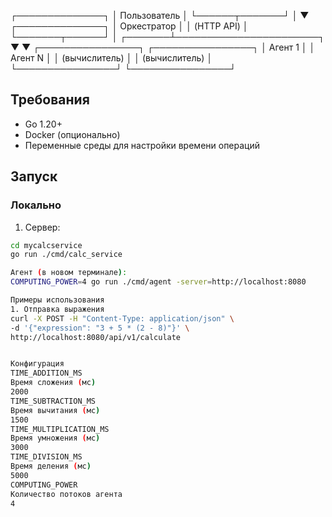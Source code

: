 ┌──────────────┐
│ Пользователь │
└──────┬───────┘
       │
       ▼
┌──────────────┐
│ Оркестратор  │
│ (HTTP API)   │
└───────┬──────┘
        │
┌───────┴───────────────────────┐
▼                               ▼
┌────────────────┐ ┌────────────────┐
│ Агент 1        │ │ Агент N        │
│ (вычислитель)  │ │ (вычислитель)  │
└────────────────┘ └────────────────┘

## Требования
- Go 1.20+
- Docker (опционально)
- Переменные среды для настройки времени операций

## Запуск

### Локально
1. Сервер:
```bash
cd mycalcservice
go run ./cmd/calc_service

Агент (в новом терминале):
COMPUTING_POWER=4 go run ./cmd/agent -server=http://localhost:8080

Примеры использования
1. Отправка выражения
curl -X POST -H "Content-Type: application/json" \
-d '{"expression": "3 + 5 * (2 - 8)"}' \
http://localhost:8080/api/v1/calculate


Конфигурация
TIME_ADDITION_MS
Время сложения (мс)
2000
TIME_SUBTRACTION_MS
Время вычитания (мс)
1500
TIME_MULTIPLICATION_MS
Время умножения (мс)
3000
TIME_DIVISION_MS
Время деления (мс)
5000
COMPUTING_POWER
Количество потоков агента
4




